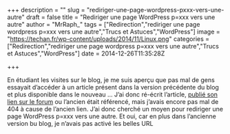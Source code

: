 +++
description = ""
slug = "rediriger-une-page-wordpress-pxxx-vers-une-autre"
draft = false
title = "Rediriger une page WordPress p=xxx vers une autre"
author = "MrRaph_"
tags = ["Redirection","rediriger une page wordpress p=xxx vers une autre","Trucs et Astuces","WordPress"]
image = "https://techan.fr/wp-content/uploads/2014/11/Linux.png"
categories = ["Redirection","rediriger une page wordpress p=xxx vers une autre","Trucs et Astuces","WordPress"]
date = 2014-12-26T11:35:28Z

+++


En étudiant les visites sur le blog, je me suis aperçu que pas mal de gens essayait d’accéder à un article présent dans la version précédente du blog et plus disponible dans le nouveau … J’ai donc ré-écrit l’article, [publié son lien sur le forum](http://forum.ubuntu-fr.org/viewtopic.php?id=655241&p=4) ou l’ancien était référencé, mais j’avais encore pas mal de 404 à cause de l’ancien lien. J’ai donc cherché un moyen pour rediriger une page WordPress p=xxx vers une autre. Et oui, car en plus dans l’ancienne version bu blog, je n’avais pas activé les belles URL 